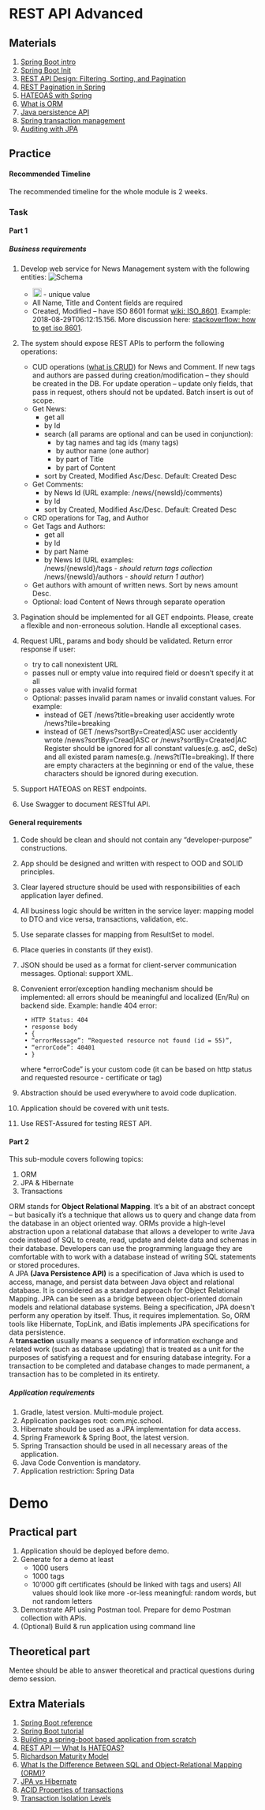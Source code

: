 # REST API Advanced

## Materials

1. [Spring Boot intro](https://videoportal.epam.com/video/6Rn164or)
2. [Spring Boot Init](https://start.spring.io/)
3. [REST API Design: Filtering, Sorting, and Pagination](https://www.moesif.com/blog/technical/api-design/REST-API-Design-Filtering-Sorting-and-Pagination/)
4. [REST Pagination in Spring](https://www.baeldung.com/rest-api-pagination-in-spring/)
5. [HATEOAS with Spring](https://spring.io/guides/gs/rest-hateoas/)
6. [What is ORM](https://www.educba.com/what-is-orm/)
7. [Java persistence API](https://www.vogella.com/tutorials/JavaPersistenceAPI/article.html)
8. [Spring transaction management](https://docs.spring.io/spring/docs/4.2.x/spring-framework-reference/html/transaction.html)
9. [Auditing with JPA](https://www.baeldung.com/database-auditing-jpa#auditing)

## Practice

#### Recommended Timeline
The recommended timeline for the whole module is 2 weeks.

### Task

#### Part 1

##### Business requirements

1. Develop web service for News Management system with the following entities:
   ![Schema](media/schema.PNG)
   * <img src="media/snowflake.PNG" alt="Snowflake" width="18"/> - unique value
   * All Name, Title and Content fields are required
   * Created, Modified – have ISO 8601 format [wiki: ISO_8601](https://en.wikipedia.org/wiki/ISO_8601). Example: 2018-08-29T06:12:15.156. More discussion here: [stackoverflow: how to get iso 8601](https://stackoverflow.com/questions/3914404/how-to-get-current-moment-in-iso-8601-format-with-date-hour-and-minute).
     
2. The system should expose REST APIs to perform the following operations:
   * CUD operations ([what is CRUD](https://en.wikipedia.org/wiki/Create,_read,_update_and_delete)) for News and Comment. If new tags and authors are passed during creation/modification – they should be created in the DB. For update operation – update only fields, that pass in request, others should not be updated. Batch insert is out of scope.
   * Get News:
     * get all
     * by Id
     * search (all params are optional and can be used in conjunction):
       * by tag names and tag ids (many tags)
       * by author name (one author)
       * by part of Title
       * by part of Content
     * sort by Created, Modified Asc/Desc. Default: Created Desc
   * Get Comments:
     * by News Id (URL example: /news/{newsId}/comments)
     * by Id
     * sort by Created, Modified Asc/Desc. Default: Created Desc
   * CRD operations for Tag, and Author
   * Get Tags and Authors:
     * get all
     * by Id
     * by part Name
     * by News Id (URL examples:\
           /news/{newsId}/tags - *should return tags collection*\
           /news/{newsId}/authors - *should return 1 author*)
   * Get authors with amount of written news. Sort by news amount Desc.
   * Optional:  load Content of News through separate operation
3. Pagination should be implemented for all GET endpoints. Please, create a flexible and non-erroneous solution. Handle all exceptional cases.
4. Request URL, params and body should be validated.
   Return error response if user:
   * try to call nonexistent URL
   * passes null or empty value into required field or doesn’t specify it at all
   * passes value with invalid format
   * Optional: passes invalid param names or invalid constant values. For example:
     * instead of GET /news?title=breaking user accidently wrote /news?tile=breaking
     * instead of GET /news?sortBy=Created|ASC user accidently wrote /news?sortBy=Cread|ASC or /news?sortBy=Created|AC
   Register should be ignored for all constant values(e.g. asC, deSc) and all existed param names(e.g. /news?tITle=breaking).
   If there are empty characters at the beginning or end of the value, these characters should  be ignored during execution.
5. Support HATEOAS on REST endpoints.
6. Use Swagger to document RESTful API.

#### General requirements

1. Code should be clean and should not contain any “developer-purpose” constructions.
2. App should be designed and written with respect to OOD and SOLID principles.
3. Clear layered structure should be used with responsibilities of each application layer defined.
4. All business logic should be written in the service layer: mapping model to DTO and vice versa, transactions, validation, etc.
5. Use separate classes for mapping from ResultSet to model.
6. Place queries in constants (if they exist).
7. JSON should be used as a format for client-server communication messages. Optional: support XML.
8. Convenient error/exception handling mechanism should be implemented: all errors should be meaningful and localized (En/Ru) on backend side. Example: handle 404 error:

        • HTTP Status: 404
        • response body    
        • {
        • “errorMessage”: “Requested resource not found (id = 55)”,
        • “errorCode”: 40401
        • }

    where *errorCode” is your custom code (it can be based on http status and requested resource - certificate or tag)
9. Abstraction should be used everywhere to avoid code duplication.
10. Application should be covered with unit tests.
11. Use REST-Assured for testing REST API.

#### Part 2

This sub-module covers following topics:
1. ORM
2. JPA & Hibernate
3. Transactions

ORM stands for **Object Relational Mapping**. It’s a bit of an abstract concept – but basically it’s a technique that allows us to query and change data from the database in an object oriented way. ORMs provide a high-level abstraction upon a relational database that allows a developer to write Java code instead of SQL to create, read, update and delete data and schemas in their database. Developers can use the programming language they are comfortable with to work with a database instead of writing SQL statements or stored procedures.\
A JPA **(Java Persistence API)** is a specification of Java which is used to access, manage, and persist data between Java object and relational database. It is considered as a standard approach for Object Relational Mapping. JPA can be seen as a bridge between object-oriented domain models and relational database systems. Being a specification, JPA doesn't perform any operation by itself. Thus, it requires implementation. So, ORM tools like Hibernate, TopLink, and iBatis implements JPA specifications for data persistence.\
A **transaction** usually means a sequence of information exchange and related work (such as database updating) that is treated as a unit for the purposes of satisfying a request and for ensuring database integrity. For a transaction to be completed and database changes to made permanent, a transaction has to be completed in its entirety.

##### Application requirements

1. Gradle, latest version. Multi-module project.
2. Application packages root: com.mjc.school.
3. Hibernate should be used as a JPA implementation for data access.
4. Spring Framework & Spring Boot, the latest version.
5. Spring Transaction should be used in all necessary areas of the application.
6. Java Code Convention is mandatory.
7. Application restriction: Spring Data

# Demo
## Practical part

1. Application should be deployed before demo.
2. Generate for a demo at least
   - 1000 users
   - 1000 tags
   - 10’000 gift certificates (should be linked with tags and users)
     All values should look like more -or-less meaningful: random words, but not random letters
3. Demonstrate API using Postman tool. Prepare for demo Postman collection with APIs.
4. (Optional) Build & run application using command line

## Theoretical part

Mentee should be able to answer theoretical and practical questions during demo session.

## Extra Materials

1. [Spring Boot reference](https://spring.io/projects/spring-boot/)
2. [Spring Boot tutorial](https://spring.io/guides/gs/rest-service/)
3. [Building a spring-boot based application from scratch](https://medium.com/@lastbyte/building-a-spring-boot-based-application-from-scratch-41a4f6c9e2a9)
4. [REST API — What Is HATEOAS?](https://dzone.com/articles/rest-api-what-is-hateoas)
5. [Richardson Maturity Model](https://martinfowler.com/articles/richardsonMaturityModel.html)
6. [What Is the Difference Between SQL and Object-Relational Mapping (ORM)?](https://www.kdnuggets.com/2022/02/difference-sql-object-relational-mapping-orm.html)
8. [JPA vs Hibernate](https://www.javatpoint.com/jpa-vs-hibernate)
9. [ACID Properties of transactions](https://www.geeksforgeeks.org/acid-properties-in-dbms/)
10. [Transaction Isolation Levels](https://www.geeksforgeeks.org/transaction-isolation-levels-dbms/)

